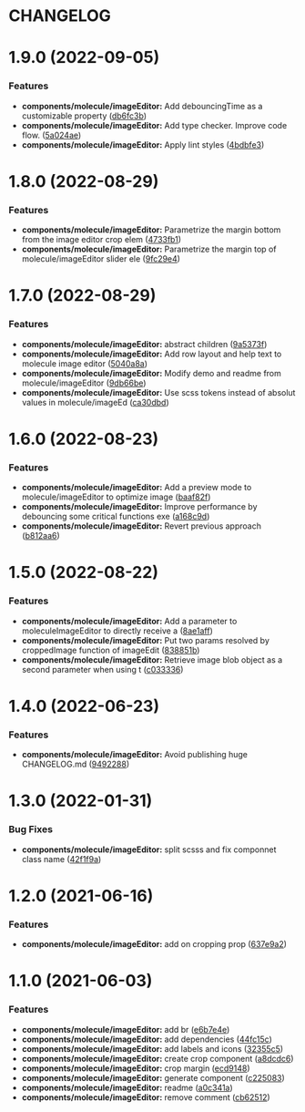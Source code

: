 # CHANGELOG

# 1.9.0 (2022-09-05)


### Features

* **components/molecule/imageEditor:** Add debouncingTime as a customizable property ([db6fc3b](https://github.com/SUI-Components/sui-components/commit/db6fc3b67189344c0b8f8d808f7be0d23aa29ef4))
* **components/molecule/imageEditor:** Add type checker. Improve code flow. ([5a024ae](https://github.com/SUI-Components/sui-components/commit/5a024ae511dff4aa1496a4dadaf0b316b52cfa36))
* **components/molecule/imageEditor:** Apply lint styles ([4bdbfe3](https://github.com/SUI-Components/sui-components/commit/4bdbfe31bb4a5bd5cee99cefd56da0283b6d03f6))



# 1.8.0 (2022-08-29)


### Features

* **components/molecule/imageEditor:** Parametrize the margin bottom from the image editor crop elem ([4733fb1](https://github.com/SUI-Components/sui-components/commit/4733fb10f8978344e79f75972623e13796d17a29))
* **components/molecule/imageEditor:** Parametrize the margin top of molecule/imageEditor slider ele ([9fc29e4](https://github.com/SUI-Components/sui-components/commit/9fc29e40d3c0f310535785befd170dc5876b673d))



# 1.7.0 (2022-08-29)


### Features

* **components/molecule/imageEditor:** abstract children ([9a5373f](https://github.com/SUI-Components/sui-components/commit/9a5373fca5fc68ca8a8dbbc237cc835ce686db13))
* **components/molecule/imageEditor:** Add row layout and help text to molecule image editor ([5040a8a](https://github.com/SUI-Components/sui-components/commit/5040a8aad30e078b35b4994551b51817038c1444))
* **components/molecule/imageEditor:** Modify demo and readme from molecule/imageEditor ([9db66be](https://github.com/SUI-Components/sui-components/commit/9db66be6fea63a070045c255da7f62edb9f083de))
* **components/molecule/imageEditor:** Use scss tokens instead of absolut values in molecule/imageEd ([ca30dbd](https://github.com/SUI-Components/sui-components/commit/ca30dbdef8286323e05e61a96d6fafe4e8162d8e))



# 1.6.0 (2022-08-23)


### Features

* **components/molecule/imageEditor:** Add a preview mode to molecule/imageEditor to optimize image ([baaf82f](https://github.com/SUI-Components/sui-components/commit/baaf82f91d9feb584bb6f39f3fb5fdf0a14ef641))
* **components/molecule/imageEditor:** Improve performance by debouncing some critical functions exe ([a168c9d](https://github.com/SUI-Components/sui-components/commit/a168c9dff72d40fa8da583cc2e4f6486a9b53e49))
* **components/molecule/imageEditor:** Revert previous approach ([b812aa6](https://github.com/SUI-Components/sui-components/commit/b812aa6ca24a23f904a8fc880def36c1b95daddd))



# 1.5.0 (2022-08-22)


### Features

* **components/molecule/imageEditor:** Add a parameter to moleculeImageEditor to directly receive a ([8ae1aff](https://github.com/SUI-Components/sui-components/commit/8ae1affa6e125892a60e9945ef96bbfb965fe49c))
* **components/molecule/imageEditor:** Put two params resolved by croppedImage function of imageEdit ([838851b](https://github.com/SUI-Components/sui-components/commit/838851ba80356fd029883593234d00ffb03367f1))
* **components/molecule/imageEditor:** Retrieve image blob object as a second parameter when using t ([c033336](https://github.com/SUI-Components/sui-components/commit/c03333689aa5f38fd18b3910dd8f07b6667a092d))



# 1.4.0 (2022-06-23)


### Features

* **components/molecule/imageEditor:** Avoid publishing huge CHANGELOG.md ([9492288](https://github.com/SUI-Components/sui-components/commit/94922880137c5bb848e9419d6ae7a14cafb516cc))



# 1.3.0 (2022-01-31)


### Bug Fixes

* **components/molecule/imageEditor:** split scsss and fix componnet class name ([42f1f9a](https://github.com/SUI-Components/sui-components/commit/42f1f9a1199db1b553224bb31ba2015e0ad99796))



# 1.2.0 (2021-06-16)


### Features

* **components/molecule/imageEditor:** add on cropping prop ([637e9a2](https://github.com/SUI-Components/sui-components/commit/637e9a2c06cd621058829b9396b9985e6e61b551))



# 1.1.0 (2021-06-03)


### Features

* **components/molecule/imageEditor:** add br ([e6b7e4e](https://github.com/SUI-Components/sui-components/commit/e6b7e4e96d6ad9194c984240f30c7c534044b0b8))
* **components/molecule/imageEditor:** add dependencies ([44fc15c](https://github.com/SUI-Components/sui-components/commit/44fc15c52b3b22cb64b22f18c033b2c85a751748))
* **components/molecule/imageEditor:** add labels and icons ([32355c5](https://github.com/SUI-Components/sui-components/commit/32355c575268e4f9b983ce95a406b3cf1497e5f1))
* **components/molecule/imageEditor:** create crop component ([a8dcdc6](https://github.com/SUI-Components/sui-components/commit/a8dcdc6a04e091ded3c6d209887270af57968a9c))
* **components/molecule/imageEditor:** crop margin ([ecd9148](https://github.com/SUI-Components/sui-components/commit/ecd91489b53166c549d322b7596b79f24a8d3dd0))
* **components/molecule/imageEditor:** generate component ([c225083](https://github.com/SUI-Components/sui-components/commit/c225083ed2036eb631094ea38cfe38e19a926bb6))
* **components/molecule/imageEditor:** readme ([a0c341a](https://github.com/SUI-Components/sui-components/commit/a0c341a67e5abdfc91099cd6f5d95ddfe77802d4))
* **components/molecule/imageEditor:** remove comment ([cb62512](https://github.com/SUI-Components/sui-components/commit/cb62512505132fc9aea597bceb1a974019fbea8c))



